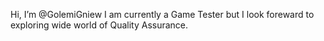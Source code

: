 Hi, I’m @GolemiGniew
I am currently a Game Tester but I look foreward to exploring wide world of Quality Assurance. 


<!---
GolemiGniew/GolemiGniew is a ✨ special ✨ repository because its `README.md` (this file) appears on your GitHub profile.
You can click the Preview link to take a look at your changes.
--->
